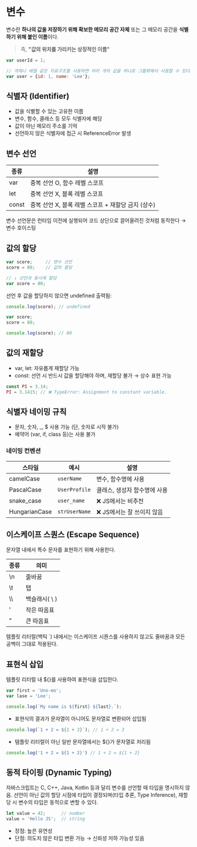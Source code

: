 # 변수

변수란 **하나의 값을 저장하기 위해 확보한 메모리 공간 자체** 또는 그 메모리 공간을 **식별하기 위해 붙인 이름**이다.

> 즉, **"값의 위치를 가리키는 상징적인 이름"**

```jsx
var userId = 1;

// 객체나 배열 같은 자료구조를 사용하면 여러 개의 값을 하나로 그룹화해서 사용할 수 있다.
var user = {id: 1, name: 'Lee'};
```

## 식별자 (Identifier)
- 값을 식별할 수 있는 고유한 이름
- 변수, 함수, 클래스 등 모두 식별자에 해당
- 값이 아닌 메모리 주소를 기억
- 선언하지 않은 식별자에 접근 시 ReferenceError 발생

## 변수 선언
| 종류 | 설명 |
|-----|-------|
|var|중복 선언 O, 함수 레벨 스코프|
|let|중복 선언 X, 블록 레벨 스코프|
|const|중복 선언 X, 블록 레벨 스코프 + 재할당 금지 (상수)|

변수 선언문은 런타임 이전에 실행되어 코드 상단으로 끌어올려진 것처럼 동작한다 → 변수 호이스팅

## 값의 할당
```jsx
var score;     // 변수 선언
score = 80;    // 값의 할당

// ↓ 선언과 동시에 할당
var score = 80;
```
선언 후 값을 할당하지 않으면 undefined 출력됨:

```jsx
console.log(score); // undefined

var score;
score = 80;

console.log(score); // 80
```

## 값의 재할당
- var, let: 자유롭게 재할당 가능
- const: 선언 시 반드시 값을 할당해야 하며, 재할당 불가 → 상수 표현 가능

```jsx
const PI = 3.14;
PI = 3.1415; // ❌ TypeError: Assignment to constant variable.
```

## 식별자 네이밍 규칙
- 문자, 숫자, _, $ 사용 가능 (단, 숫자로 시작 불가)
- 예약어 (var, if, class 등)는 사용 불가

### 네이밍 컨벤션
| 스타일 | 예시 | 설명|
|-----|-------|----|
|camelCase|`userName`| 변수, 함수명에 사용|
|PascalCase|`UserProfile`|클래스, 생성자 함수명에 사용|
|snake_case|`user_name`|❌ JS에서는 비추천|
|HungarianCase|`strUserName`|❌ JS에서는 잘 쓰이지 않음|

## 이스케이프 스퀀스 (Escape Sequence)
문자열 내에서 특수 문자를 표현하기 위해 사용한다.

| 종류 | 의미 |
|-----|-------|
|\n|줄바꿈|
|\t|탭|
| \\\ |백슬래시( \ )|
|\'|작은 따옴표|
|\"|큰 따옴표|
템플릿 리터럴(백틱 `) 내에서는 이스케이프 시퀀스를 사용하지 않고도 줄바꿈과 모든 공백이 그대로 적용된다.

## 표현식 삽입
템플릿 리터럴 내 ${}를 사용하여 표현식을 삽입한다.
```jsx
var first = 'Uno-mo';
var lase = 'Lee';

console.log(`My name is ${first} ${last}.`);
```
- 표현식의 결과가 문자열이 아니어도 문자열로 변환되어 삽입됨

```jsx
console.log(`1 + 2 = ${1 + 2}`); // 1 + 2 = 3
```
- 템플릿 리터럴이 아닌 일반 문자열에서는 ${}가 문자열로 처리됨
```jsx
console.log('1 + 2 = ${1 + 2}') // 1 + 2 = ${1 + 2}
```

## 동적 타이핑 (Dynamic Typing)
자바스크립트는 C, C++, Java, Kotlin 등과 달리 변수를 선언할 때 타입을 명시하지 않음.
선언이 아닌 값의 할당 시점에 타입이 결정되며(타입 추론, Type Inference), 재할당 시 변수의 타입은 동적으로 변할 수 있다.

```jsx
let value = 42;      // number
value = 'Hello JS';  // string
```

- 장점: 높은 유연성
- 단점: 의도치 않은 타입 변환 가능 → 신뢰성 저하 가능성 있음
